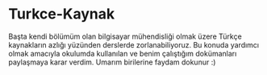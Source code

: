 # Turkce-Kaynak

 Başta kendi bölümüm olan bilgisayar mühendisliği olmak üzere Türkçe kaynakların azlığı yüzünden derslerde zorlanabiliyoruz. Bu konuda yardımcı olmak amacıyla okulumda kullanılan  ve benim çalıştığım dokümanları paylaşmaya karar verdim. Umarım birilerine faydam dokunur :)
